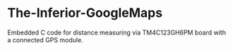 # The-Inferior-GoogleMaps
Embedded C code for distance measuring via TM4C123GH6PM board with a connected GPS module.
